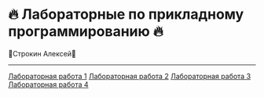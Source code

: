 # 🔥 Лабораторные по прикладному программированию 🔥
😤Строкин Алексей😤
***
[Лабораторная работа 1](1/README.md) 
[Лабораторная работа 2](2/README.md) 
[Лабораторная работа 3](3/README.md) 
[Лабораторная работа 4](4/README.md) 